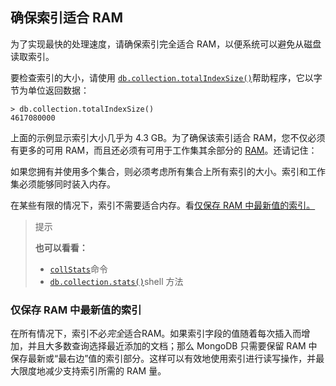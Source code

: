 ## 确保索引适合 RAM

为了实现最快的处理速度，请确保索引完全适合 RAM，以便系统可以避免从磁盘读取索引。

要检查索引的大小，请使用 [`db.collection.totalIndexSize()`](https://www.mongodb.com/docs/v7.0/reference/method/db.collection.totalIndexSize/#mongodb-method-db.collection.totalIndexSize)帮助程序，它以字节为单位返回数据：

```
> db.collection.totalIndexSize()
4617080000
```

上面的示例显示索引大小几乎为 4.3 GB。为了确保该索引适合 RAM，您不仅必须有更多的可用 RAM，而且还必须有可用于工作集其余部分的 [RAM](https://www.mongodb.com/docs/v7.0/reference/glossary/#std-term-working-set)。还请记住：

如果您拥有并使用多个集合，则必须考虑所有集合上所有索引的大小。索引和工作集必须能够同时装入内存。

在某些有限的情况下，索引不需要适合内存。看[仅保存 RAM 中最新值的索引。](https://www.mongodb.com/docs/v7.0/tutorial/ensure-indexes-fit-ram/#std-label-indexing-right-handed)

> 提示
>
> **也可以看看：**
>
> - [`collStats`](https://www.mongodb.com/docs/v7.0/reference/command/collStats/#mongodb-dbcommand-dbcmd.collStats)命令
> - [`db.collection.stats()`](https://www.mongodb.com/docs/v7.0/reference/method/db.collection.stats/#mongodb-method-db.collection.stats)shell 方法

### 仅保存 RAM 中最新值的索引

在所有情况下，索引不必*完全*适合RAM。如果索引字段的值随着每次插入而增加，并且大多数查询选择最近添加的文档；那么 MongoDB 只需要保留 RAM 中保存最新或“最右边”值的索引部分。这样可以有效地使用索引进行读写操作，并最大限度地减少支持索引所需的 RAM 量。